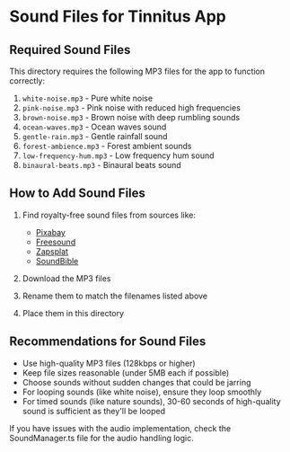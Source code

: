 # Sound Files for Tinnitus App

## Required Sound Files

This directory requires the following MP3 files for the app to function correctly:

1. `white-noise.mp3` - Pure white noise
2. `pink-noise.mp3` - Pink noise with reduced high frequencies
3. `brown-noise.mp3` - Brown noise with deep rumbling sounds
4. `ocean-waves.mp3` - Ocean waves sound
5. `gentle-rain.mp3` - Gentle rainfall sound
6. `forest-ambience.mp3` - Forest ambient sounds
7. `low-frequency-hum.mp3` - Low frequency hum sound
8. `binaural-beats.mp3` - Binaural beats sound

## How to Add Sound Files

1. Find royalty-free sound files from sources like:
   - [Pixabay](https://pixabay.com/sound-effects/)
   - [Freesound](https://freesound.org/)
   - [Zapsplat](https://www.zapsplat.com/)
   - [SoundBible](https://soundbible.com/)

2. Download the MP3 files
3. Rename them to match the filenames listed above
4. Place them in this directory

## Recommendations for Sound Files

- Use high-quality MP3 files (128kbps or higher)
- Keep file sizes reasonable (under 5MB each if possible)
- Choose sounds without sudden changes that could be jarring
- For looping sounds (like white noise), ensure they loop smoothly
- For timed sounds (like nature sounds), 30-60 seconds of high-quality sound is sufficient as they'll be looped

If you have issues with the audio implementation, check the SoundManager.ts file for the audio handling logic. 